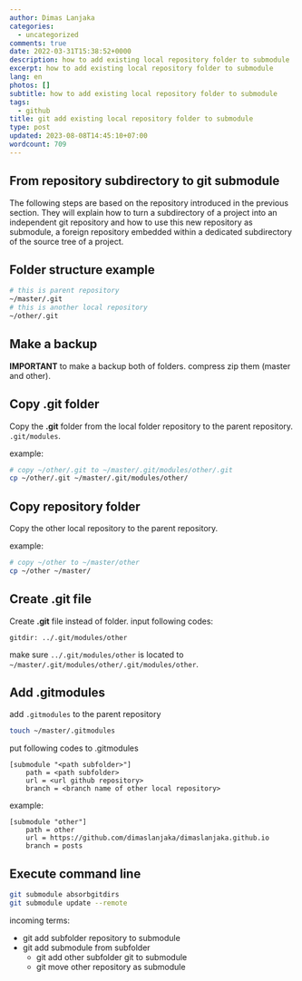 ```yaml
---
author: Dimas Lanjaka
categories:
  - uncategorized
comments: true
date: 2022-03-31T15:38:52+0000
description: how to add existing local repository folder to submodule
excerpt: how to add existing local repository folder to submodule
lang: en
photos: []
subtitle: how to add existing local repository folder to submodule
tags:
  - github
title: git add existing local repository folder to submodule
type: post
updated: 2023-08-08T14:45:10+07:00
wordcount: 709
---
```


## From repository subdirectory to git submodule
The following steps are based on the repository introduced in the previous section. They will explain how to turn a subdirectory of a project into an independent git repository and how to use this new repository as submodule, a foreign repository embedded within a dedicated subdirectory of the source tree of a project.

## Folder structure example
```bash
# this is parent repository
~/master/.git
# this is another local repository
~/other/.git
```

## Make a backup
**IMPORTANT** to make a backup both of folders. compress zip them (master and other).

## Copy .git folder
Copy the **.git** folder from the local folder repository to the parent repository. `.git/modules`.

example:
```bash
# copy ~/other/.git to ~/master/.git/modules/other/.git
cp ~/other/.git ~/master/.git/modules/other/
```

## Copy repository folder
Copy the other local repository to the parent repository.

example:
```bash
# copy ~/other to ~/master/other
cp ~/other ~/master/
```

## Create .git file
Create **.git** file instead of folder. input following codes:
```
gitdir: ../.git/modules/other
```
make sure `../.git/modules/other` is located to `~/master/.git/modules/other/.git/modules/other`.

## Add .gitmodules
add `.gitmodules` to the parent repository
```bash
touch ~/master/.gitmodules
```
put following codes to .gitmodules
```profile
[submodule "<path subfolder>"]
	path = <path subfolder>
	url = <url github repository>
	branch = <branch name of other local repository>
```
example:
```profile
[submodule "other"]
	path = other
	url = https://github.com/dimaslanjaka/dimaslanjaka.github.io
	branch = posts
```

## Execute command line
```bash
git submodule absorbgitdirs
git submodule update --remote
```

incoming terms:
  - git add subfolder repository to submodule
  - git add submodule from subfolder
	- git add other subfolder git to submodule
	- git move other repository as submodule
